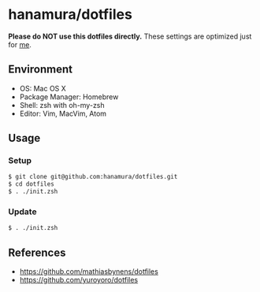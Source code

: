 # hanamura/dotfiles

**Please do NOT use this dotfiles directly.** These settings are optimized just for [me](https://github.com/hanamura).

## Environment

- OS: Mac OS X
- Package Manager: Homebrew
- Shell: zsh with oh-my-zsh
- Editor: Vim, MacVim, Atom

## Usage

### Setup

```sh
$ git clone git@github.com:hanamura/dotfiles.git
$ cd dotfiles
$ . ./init.zsh
```

### Update

```sh
$ . ./init.zsh
```

## References

- https://github.com/mathiasbynens/dotfiles
- https://github.com/yuroyoro/dotfiles
